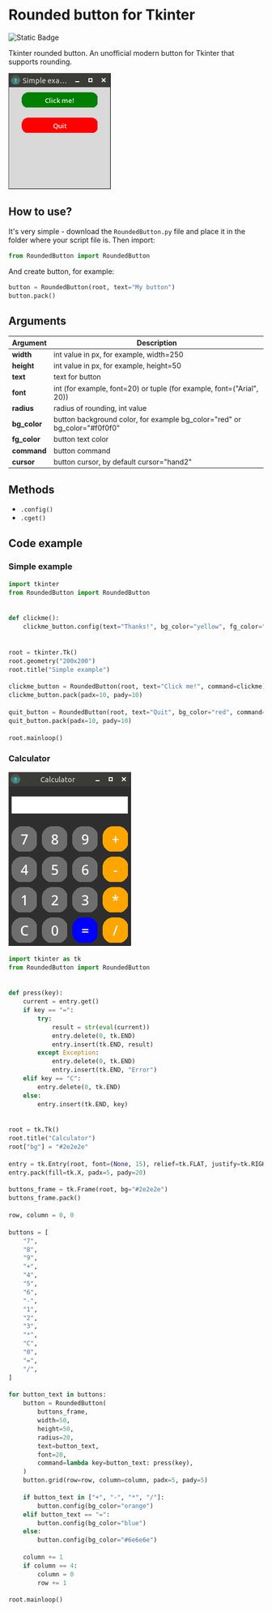 # Rounded button for Tkinter

![Static Badge](https://img.shields.io/badge/license-Unlicense-purple)

Tkinter rounded button. An unofficial modern button for Tkinter that supports rounding.

![Screenshot](https://raw.githubusercontent.com/limafresh/tkinter-rounded-button/main/screenshot.png)

## How to use?
It's very simple - download the `RoundedButton.py` file and place it in the folder where your script file is. Then import:

```python
from RoundedButton import RoundedButton
```

And create button, for example:

```python
button = RoundedButton(root, text="My button")
button.pack()
```

## Arguments
| Argument | Description |
| ---------------- | ------------ |
| **width** | int value in px, for example, width=250 |
| **height** | int value in px, for example, height=50 |
| **text** | text for button |
| **font** | int (for example, font=20) or tuple (for example, font=("Arial", 20)) |
| **radius** | radius of rounding, int value |
| **bg_color** | button background color, for example bg_color="red" or bg_color="#f0f0f0" |
| **fg_color** | button text color |
| **command** | button command |
| **cursor** | button cursor, by default cursor="hand2" |

## Methods
- `.config()`
- `.cget()`

## Code example
### Simple example
```python
import tkinter
from RoundedButton import RoundedButton


def clickme():
    clickme_button.config(text="Thanks!", bg_color="yellow", fg_color="black")


root = tkinter.Tk()
root.geometry("200x200")
root.title("Simple example")

clickme_button = RoundedButton(root, text="Click me!", command=clickme)
clickme_button.pack(padx=10, pady=10)

quit_button = RoundedButton(root, text="Quit", bg_color="red", command=quit)
quit_button.pack(padx=10, pady=10)

root.mainloop()
```

### Calculator

![Screenshot](https://raw.githubusercontent.com/limafresh/tkinter-rounded-button/main/calculator.png)

```python
import tkinter as tk
from RoundedButton import RoundedButton


def press(key):
    current = entry.get()
    if key == "=":
        try:
            result = str(eval(current))
            entry.delete(0, tk.END)
            entry.insert(tk.END, result)
        except Exception:
            entry.delete(0, tk.END)
            entry.insert(tk.END, "Error")
    elif key == "C":
        entry.delete(0, tk.END)
    else:
        entry.insert(tk.END, key)


root = tk.Tk()
root.title("Calculator")
root["bg"] = "#2e2e2e"

entry = tk.Entry(root, font=(None, 15), relief=tk.FLAT, justify=tk.RIGHT)
entry.pack(fill=tk.X, padx=5, pady=20)

buttons_frame = tk.Frame(root, bg="#2e2e2e")
buttons_frame.pack()

row, column = 0, 0

buttons = [
    "7",
    "8",
    "9",
    "+",
    "4",
    "5",
    "6",
    "-",
    "1",
    "2",
    "3",
    "*",
    "C",
    "0",
    "=",
    "/",
]

for button_text in buttons:
    button = RoundedButton(
        buttons_frame,
        width=50,
        height=50,
        radius=20,
        text=button_text,
        font=20,
        command=lambda key=button_text: press(key),
    )
    button.grid(row=row, column=column, padx=5, pady=5)

    if button_text in ["+", "-", "*", "/"]:
        button.config(bg_color="orange")
    elif button_text == "=":
        button.config(bg_color="blue")
    else:
        button.config(bg_color="#6e6e6e")

    column += 1
    if column == 4:
        column = 0
        row += 1

root.mainloop()
```
